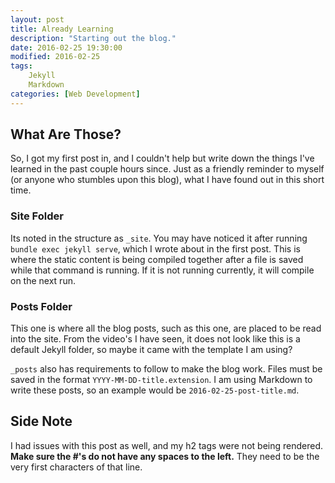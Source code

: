 ```yaml
---
layout: post
title: Already Learning
description: "Starting out the blog."
date: 2016-02-25 19:30:00
modified: 2016-02-25
tags:
    Jekyll
    Markdown
categories: [Web Development]
---
```

## What Are Those?

So, I got my first post in, and I couldn't help but write down the things I've learned in the past couple hours since.
Just as a friendly reminder to myself (or anyone who stumbles upon this blog), what I have found out in this short time.
 
### Site Folder 
 
Its noted in the structure as <code>_site</code>.  You may have noticed it after running <code>bundle exec jekyll serve</code>,
which I wrote about in the first post.  This is where the static content is being compiled together after a file is saved while that
command is running.  If it is not running currently, it will compile on the next run.

### Posts Folder 

This one is where all the blog posts, such as this one, are placed to be read into the site.  From the video's I have seen, it does not look
like this is a default Jekyll folder, so maybe it came with the template I am using?

<code>_posts</code> also has requirements to follow to make the blog work.  Files must be saved in the format <code>YYYY-MM-DD-title.extension</code>.
I am using Markdown to write these posts, so an example would be <code>2016-02-25-post-title.md</code>.

## Side Note

I had issues with this post as well, and my h2 tags were not being rendered.  **Make sure the #'s do not have any spaces to the left.**  They need to be
the very first characters of that line.